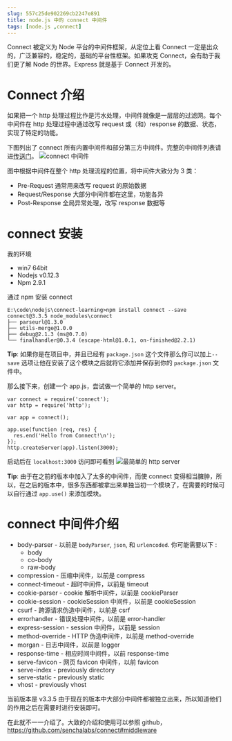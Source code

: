 ```yaml
---
slug: 557c25de902269cb2247e891
title: node.js 中的 connect 中间件
tags: [node.js ,connect]
---
```


Connect 被定义为 Node 平台的中间件框架，从定位上看 Connect 一定是出众的，广泛兼容的，稳定的，基础的平台性框架。如果攻克 Connect，会有助于我们更了解 Node 的世界。Express 就是基于 Connect 开发的。

# Connect 介绍
如果把一个 http 处理过程比作是污水处理，中间件就像是一层层的过滤网。每个中间件在 http 处理过程中通过改写 request 或（和）response 的数据、状态，实现了特定的功能。

下图列出了 connect 所有内置中间件和部分第三方中间件。完整的中间件列表请进[传送门](https://github.com/senchalabs/connect/wiki)。
 ![connect 中间件](https://static.gaoqixhb.com/FvgDfH2Q-KxL4BTv5HfMn7dAbi3k)

图中根据中间件在整个 http 处理流程的位置，将中间件大致分为 3 类：

* Pre-Request 通常用来改写 request 的原始数据
* Request/Response 大部分中间件都在这里，功能各异
* Post-Response 全局异常处理，改写 response 数据等

# connect 安装

我的环境
* win7 64bit
* Nodejs v0.12.3
* Npm 2.9.1

通过 npm 安装 connect
```
E:\code\nodejs\connect-learning>npm install connect --save
connect@3.3.5 node_modules\connect
├── parseurl@1.3.0
├── utils-merge@1.0.0
├── debug@2.1.3 (ms@0.7.0)
└── finalhandler@0.3.4 (escape-html@1.0.1, on-finished@2.2.1)
```

**Tip**: 如果你是在项目中，并且已经有 `package.json` 这个文件那么你可以加上`--save` 选项让他在安装了这个模块之后就将它添加并保存到你的 `package.json` 文件中。

那么接下来，创建一个 app.js，尝试做一个简单的 http server。

```
var connect = require('connect');
var http = require('http');

var app = connect();

app.use(function (req, res) {
  res.end('Hello from Connect!\n');
});
http.createServer(app).listen(3000);
```

启动后在 `localhost:3000` 访问即可看到
 ![最简单的 http server](https://static.gaoqixhb.com/Fh-MO02-04maFNdXYIZDQJiUeJhI)

**Tip**: 由于在之前的版本中加入了太多的中间件，而使 connect 变得相当臃肿，所以，在之后的版本中，很多东西都被拿出来单独当初一个模块了，在需要的时候可以自行通过 `app.use()` 来添加模块。

# connect 中间件介绍

* body-parser - 以前是 `bodyParser`, `json`, 和 `urlencoded`. 你可能需要以下 :
  + body
  + co-body
  + raw-body
* compression - 压缩中间件，以前是 compress
* connect-timeout - 超时中间件，以前是 timeout
* cookie-parser - cookie 解析中间件，以前是 cookieParser
* cookie-session - cookieSession 中间件，以前是 cookieSession
* csurf - 跨源请求伪造中间件，以前是 csrf
* errorhandler - 错误处理中间件，以前是 error-handler
* express-session - session 中间件，以前是 session
* method-override - HTTP 伪造中间件，以前是 method-override
* morgan - 日志中间件，以前是 logger
* response-time - 相应时间中间件，以前 response-time
* serve-favicon - 网页 favicon 中间件，以前 favicon
* serve-index - previously directory
* serve-static - previously static
* vhost - previously vhost

当前版本是 v3.3.5
由于现在的版本中大部分中间件都被独立出来，所以知道他们的作用之后在需要时进行安装即可。

在此就不一一介绍了。大致的介绍和使用可以参照 github，https://github.com/senchalabs/connect#middleware
